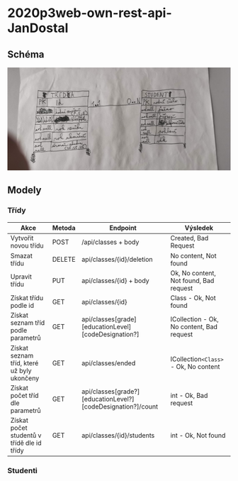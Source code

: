 # 2020p3web-own-rest-api-JanDostal
## Schéma
![Konceptuální model](/IMG_20210622_144920.jpg)
## Modely
### Třídy
Akce | Metoda | Endpoint | Výsledek
---- | ------ | -------- | --------
Vytvořit novou třídu | POST | /api/classes + body | Created, Bad Request
Smazat třídu | DELETE | api/classes/{id}/deletion | No content, Not found
Upravit třídu | PUT | api/classes/{id} + body | Ok, No content, Not found, Bad request
Získat třídu podle id | GET | api/classes/{id} | Class - Ok, Not found
Získat seznam tříd podle parametrů | GET | api/classes[grade][educationLevel][codeDesignation?] | ICollection<Class> - Ok, No content, Bad request
Získat seznam tříd, které už byly ukončeny | GET | api/classes/ended | ICollection`<Class>` - Ok, No content
Získat počet tříd dle parametrů | GET | api/classes[grade?][educationLevel?][codeDesignation?]/count | int - Ok, Bad request
Získat počet studentů v třídě dle id třídy | GET | api/classes/{id}/students | int - Ok, Not found
### Studenti
